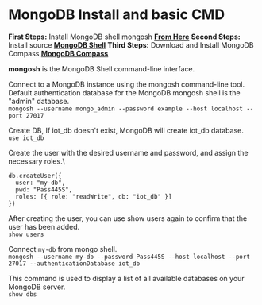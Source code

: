 # MongoDB Install and basic CMD

**First Steps:** Install MongoDB shell mongosh **[From Here](https://www.mongodb.com/docs/mongodb-shell/install/)**
**Second Steps:** Install source **[MongoDB Shell](https://www.mongodb.com/try/download/shell)**
**Third Steps:** Download and Install MongoDB Compass **[MongoDB Compass](https://www.mongodb.com/try/download/compass)**

**mongosh** is the MongoDB Shell command-line interface.

Connect to a MongoDB instance using the mongosh command-line tool. Default authentication database for the MongoDB mongosh shell is the "admin" database.\
`mongosh --username mongo_admin --password example --host localhost --port 27017`

Create DB, If iot_db doesn't exist, MongoDB will create iot_db database.\
`use iot_db`

Create the user with the desired username and password, and assign the necessary roles.\
```shell
db.createUser({
  user: "my-db",
  pwd: "Pass445S",
  roles: [{ role: "readWrite", db: "iot_db" }]
})
```
After creating the user, you can use show users again to confirm that the user has been added.\
`show users`

Connect `my-db` from mongo shell.\
`mongosh --username my-db --password Pass445S --host localhost --port 27017 --authenticationDatabase iot_db`

This command is used to display a list of all available databases on your MongoDB server.\
`show dbs`
